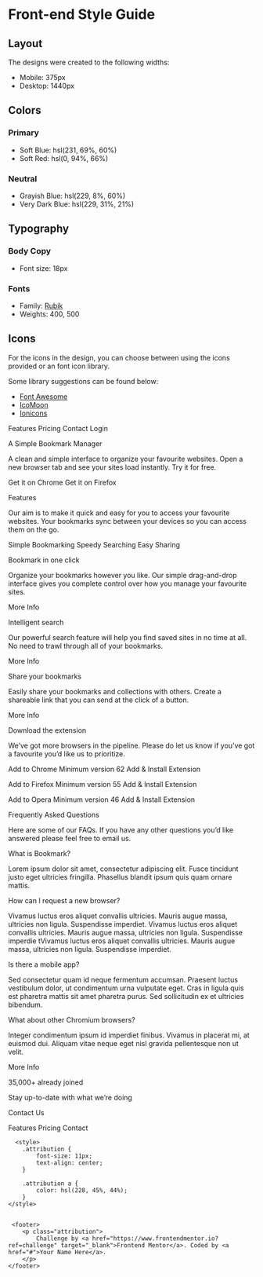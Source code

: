 # Front-end Style Guide

## Layout

The designs were created to the following widths:

- Mobile: 375px
- Desktop: 1440px

## Colors

### Primary

- Soft Blue: hsl(231, 69%, 60%)
- Soft Red: hsl(0, 94%, 66%)

### Neutral

- Grayish Blue: hsl(229, 8%, 60%)
- Very Dark Blue: hsl(229, 31%, 21%)

## Typography

### Body Copy

- Font size: 18px

### Fonts

- Family: [Rubik](https://fonts.google.com/specimen/Rubik)
- Weights: 400, 500

## Icons

For the icons in the design, you can choose between using the icons provided or an font icon library.

Some library suggestions can be found below:

- [Font Awesome](https://fontawesome.com)
- [IcoMoon](https://icomoon.io)
- [Ionicons](https://ionicons.com)




 Features
  Pricing
  Contact
  Login

  A Simple Bookmark Manager

  A clean and simple interface to organize your favourite websites. Open a new 
  browser tab and see your sites load instantly. Try it for free.

  Get it on Chrome
  Get it on Firefox

  Features

  Our aim is to make it quick and easy for you to access your favourite websites. 
  Your bookmarks sync between your devices so you can access them on the go.

  Simple Bookmarking
  Speedy Searching
  Easy Sharing

  Bookmark in one click

  Organize your bookmarks however you like. Our simple drag-and-drop interface 
  gives you complete control over how you manage your favourite sites.

  More Info

  Intelligent search

  Our powerful search feature will help you find saved sites in no time at all. 
  No need to trawl through all of your bookmarks.

  More Info

  Share your bookmarks

  Easily share your bookmarks and collections with others. Create a shareable 
  link that you can send at the click of a button.

  More Info

  Download the extension

  We’ve got more browsers in the pipeline. Please do let us know if you’ve 
  got a favourite you’d like us to prioritize.

  Add to Chrome
  Minimum version 62
  Add & Install Extension

  Add to Firefox
  Minimum version 55
  Add & Install Extension

  Add to Opera
  Minimum version 46
  Add & Install Extension

  Frequently Asked Questions
  
  Here are some of our FAQs. If you have any other questions you’d like 
  answered please feel free to email us.

  <!-- Question 1 -->
  What is Bookmark?

  <!-- Answer 1 -->
  Lorem ipsum dolor sit amet, consectetur adipiscing elit. Fusce tincidunt 
  justo eget ultricies fringilla. Phasellus blandit ipsum quis quam ornare mattis.

  <!-- Question 2 -->
  How can I request a new browser?

  <!-- Answer 2 -->
  Vivamus luctus eros aliquet convallis ultricies. Mauris augue massa, ultricies non ligula. 
  Suspendisse imperdiet. Vivamus luctus eros aliquet convallis ultricies. Mauris augue massa, 
  ultricies non ligula. Suspendisse imperdie tVivamus luctus eros aliquet convallis ultricies. 
  Mauris augue massa, ultricies non ligula. Suspendisse imperdiet.

  <!-- Question 3 -->
  Is there a mobile app?

  <!-- Answer 3 -->
  Sed consectetur quam id neque fermentum accumsan. Praesent luctus vestibulum dolor, ut condimentum 
  urna vulputate eget. Cras in ligula quis est pharetra mattis sit amet pharetra purus. Sed 
  sollicitudin ex et ultricies bibendum.

  <!-- Question 4 -->
  What about other Chromium browsers?

  <!-- Answer 4 -->
  Integer condimentum ipsum id imperdiet finibus. Vivamus in placerat mi, at euismod dui. Aliquam 
  vitae neque eget nisl gravida pellentesque non ut velit.

  More Info

  35,000+ already joined

  Stay up-to-date with what we’re doing

  Contact Us

  Features
  Pricing
  Contact
  


      <style>
        .attribution {
            font-size: 11px;
            text-align: center;
        }
        
        .attribution a {
            color: hsl(228, 45%, 44%);
        }
    </style>


     <footer>
        <p class="attribution">
            Challenge by <a href="https://www.frontendmentor.io?ref=challenge" target="_blank">Frontend Mentor</a>. Coded by <a href="#">Your Name Here</a>.
        </p>
    </footer>